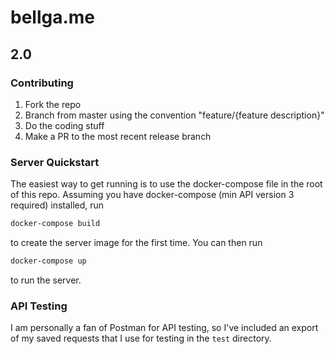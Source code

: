# bellga.me
## 2.0

### Contributing
1. Fork the repo
2. Branch from master using the convention "feature/{feature description}"
3. Do the coding stuff
4. Make a PR to the most recent release branch

### Server Quickstart

The easiest way to get running is to use the docker-compose file in the root of this repo. Assuming you have docker-compose (min API version 3 required) installed, run

```bash
docker-compose build
```

to create the server image for the first time. You can then run

```bash
docker-compose up
```

to run the server.


### API Testing

I am personally a fan of Postman for API testing, so I've included an export of my saved requests that I use for testing in the `test` directory.